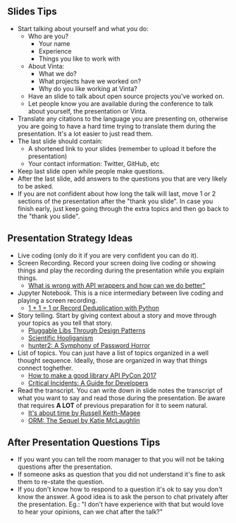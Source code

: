 ## Slides Tips

- Start talking about yourself and what you do:
    - Who are you?
        - Your name
        - Experience
        - Things you like to work with
    - About Vinta:
        - What we do?
        - What projects have we worked on?
        - Why do you like working at Vinta?
    - Have an slide to talk about open source projects you've worked on.
    - Let people know you are available during the conference to talk about yourself, the presentation or Vinta.
- Translate any citations to the language you are presenting on, otherwise you are going to have a hard time trying to translate them during the presentation. It's a lot easier to just read them.
- The last slide should contain:
    - A shortened link to your slides (remember to upload it before the presentation)
    - Your contact information: Twitter, GitHub, etc
- Keep last slide open while people make questions.
- After the last slide, add answers to the questions you that are very likely to be asked.
- If you are not confident about how long the talk will last, move 1 or 2 sections of the presentation after the "thank you slide". In case you finish early, just keep going through the extra topics and then go back to the "thank you slide".

## Presentation Strategy Ideas

- Live coding (only do it if you are very confident you can do it).
- Screen Recording. Record your screen doing live coding or showing things and play the recording during the presentation while you explain things.
    - [What is wrong with API wrappers and how can we do better"](https://www.youtube.com/watch?v=McMb8ZFfMXk)
- Jupyter Notebook. This is a nice intermediary between live coding and playing a screen recording.
    - [1 + 1 = 1 or Record Deduplication with Python](https://www.youtube.com/watch?v=4O87RdBgRJ4)
- Story telling. Start by giving context about a story and move through your topics as you tell that story.  
    - [Pluggable Libs Through Design Patterns](https://www.youtube.com/watch?v=PfgEU3W0kyU)
    - [Scientific Hooliganism](https://www.youtube.com/watch?v=kOIVrWJqGJw)
    - [hunter2: A Symphony of Password Horror](https://www.youtube.com/watch?v=QLuMLoD4jzY)
- List of topics. You can just have a list of topics organized in a well thought sequence. Ideally, those are organized in way that things connect toghether.
    - [How to make a good library API PyCon 2017](https://www.youtube.com/watch?v=4mkFfce46zE)
    - [Critical Incidents: A Guide for Developers](https://www.youtube.com/watch?v=oQL4s01QbbU)
- Read the transcript. You can write down in slide notes the transcript of what you want to say and read those during the presentation. Be aware that requires **A LOT** of previous preparation for it to seem natural.
    - [It's about time by Russell Keith-Magee](https://www.youtube.com/watch?v=y13thlpbri8)
    - [ORM: The Sequel by Katie McLaughlin](https://www.youtube.com/watch?v=p9Bgr5VOISo)

## After Presentation Questions Tips

- If you want you can tell the room manager to that you will not be taking questions after the presentation.
- If someone asks as question that you did not understand it's fine to ask them to re-state the question.
- If you don't know how to respond to a question it's ok to say you don't know the answer. A good idea is to ask the person to chat privately after the presentation. Eg.: "I don't have experience with that but would love to hear your opinions, can we chat after the talk?"

